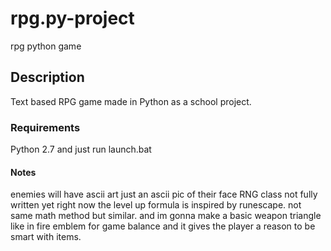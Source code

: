 # rpg.py-project
rpg python game
## Description
Text based RPG game made in Python as a school project.
### Requirements
Python 2.7 and just run launch.bat
#### Notes
enemies will have ascii art
just an ascii pic of their face
RNG class not fully written yet
right now the level up formula is inspired by runescape. not same math method but similar.
and im gonna make a basic weapon triangle like in fire emblem for game balance and it gives the player a reason to be smart with items.

